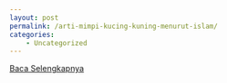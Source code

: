 ```yaml
---
layout: post
permalink: /arti-mimpi-kucing-kuning-menurut-islam/
categories:
    - Uncategorized
---
```


[Baca Selengkapnya](/10)